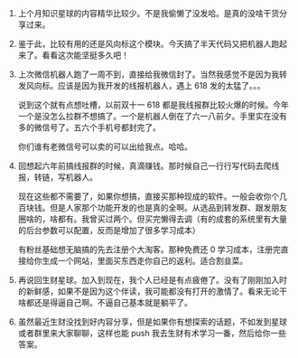 1. 上个月知识星球的内容精华比较少。不是我偷懒了没发哈。是真的没啥干货分享过来。

2. 鉴于此，比较有用的还是风向标这个模块。今天搞了半天代码又把机器人跑起来了。看看这次能坚挺多久吧！

3. 上次微信机器人跑了一周不到，直接给我微信封了。当然我感觉不是因为我转发风向标。应该是因为我开发的线报机器人，遇上 618 发的太猛了。。。

   说到这个就有点想吐槽，以前双十一 618 都是我线报群比较火爆的时候。今年一个是没怎么拉群不想搞了。一个是机器人倒在了六一八前夕。手里实在没有多的微信号了。五六个手机号都封完了。

   你们谁有老微信号可以卖的可以出给我点。哈哈。

4. 回想起六年前搞线报群的时候，真滴赚钱。那时候自己一行行写代码去爬线报，转链，写机器人。

   现在这些都不需要了，如果你想搞，直接买那种现成的软件。一般会收你个几百块钱。但是人家那个功能开发的也是真的全啊。从选品到转发群、跟发朋友圈啥的，啥都有。我曾买过两个。但买完懒得去调（有的成套的系统里有大量的后台参数可以配置，反而是增加了很多学习成本）

   有粉丝基础想无脑搞的先去注册个大淘客。那种免费还 0 学习成本，注册完直接给你生成一个网站，里面买东西走你自己的返利。适合割韭菜。

5. 再说回生财星球。加入到现在，我个人已经是有点疲倦了。没有了刚刚加入时的新鲜感，如果不是因为这个伴读，我可能都没有打开的激情了。看来无论干啥都还是得逼自己啊。不逼自己基本就是躺平了。

6. 虽然最近生财没找到好内容分享，但是如果你有想探索的话题，不如发到星球或者群里来大家聊聊，这样也能 push 我去生财有术学习一番，然后给你一些答案。